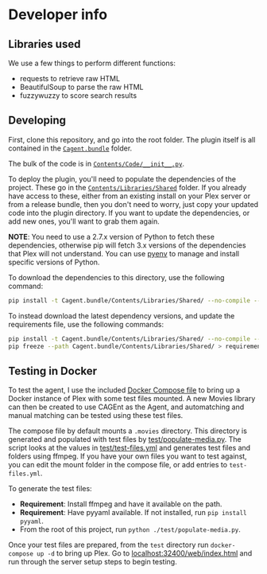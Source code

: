 # Developer info

## Libraries used

We use a few things to perform different functions:

- requests to retrieve raw HTML
- BeautifulSoup to parse the raw HTML
- fuzzywuzzy to score search results

## Developing

First, clone this repository, and go into the root folder. The plugin itself is all contained in the [`Cagent.bundle`](Cagent.bundle) folder.

The bulk of the code is in [`Contents/Code/__init__.py`](Cagent.bundle/Contents/Code/__init__.py).

To deploy the plugin, you'll need to populate the dependencies of the project. These go in the [`Contents/Libraries/Shared`](Cagent.bundle/Contents/Libraries/Shared) folder. If you already have access to these, either from an existing install on your Plex server or from a release bundle, then you don't need to worry, just copy your updated code into the plugin directory. If you want to update the dependencies, or add new ones, you'll want to grab them again.

**NOTE**: You need to use a 2.7.x version of Python to fetch these dependencies, otherwise pip will fetch 3.x versions of the dependencies that Plex will not understand. You can use [pyenv](https://github.com/pyenv/pyenv) to manage and install specific versions of Python.

To download the dependencies to this directory, use the following command:

```bash
pip install -t Cagent.bundle/Contents/Libraries/Shared/ --no-compile --no-binary=:all -r requirements.txt
```

To instead download the latest dependency versions, and update the requirements file, use the following commands:

```bash
pip install -t Cagent.bundle/Contents/Libraries/Shared/ --no-compile --no-binary=:all requests beautifulsoup4 fuzzywuzzy
pip freeze --path Cagent.bundle/Contents/Libraries/Shared/ > requirements.txt
```

## Testing in Docker

To test the agent, I use the included [Docker Compose file](test/docker-compose.yml) to bring up a Docker instance of Plex with some test files mounted. A new Movies library can then be created to use CAGEnt as the Agent, and automatching and manual matching can be tested using these test files.

The compose file by default mounts a `.movies` directory. This directory is generated and populated with test files by [test/populate-media.py](test/populate-media.py). The script looks at the values in [test/test-files.yml](test/test-files.yml) and generates test files and folders using ffmpeg. If you have your own files you want to test against, you can edit the mount folder in the compose file, or add entries to `test-files.yml`.

To generate the test files:

- **Requirement**: Install ffmpeg and have it available on the path.
- **Requirement**: Have pyyaml available. If not installed, run `pip install pyyaml`.
- From the root of this project, run `python ./test/populate-media.py`.

Once your test files are prepared, from the `test` directory run `docker-compose up -d` to bring up Plex. Go to [localhost:32400/web/index.html](http://localhost:32400/web/index.html) and run through the server setup steps to begin testing.
